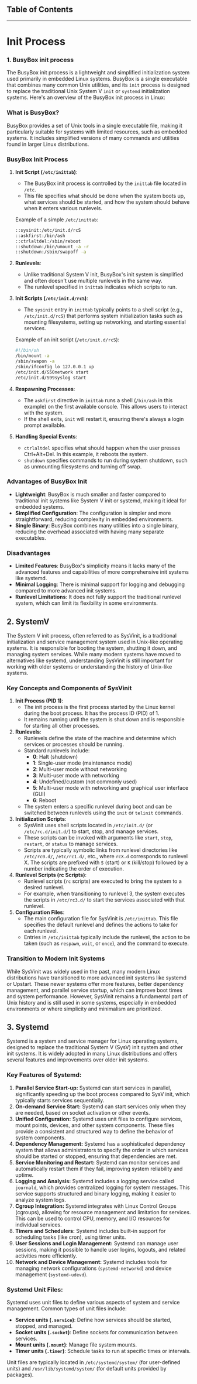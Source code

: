 ## Table of Contents 



-----------------------------------------------------------------------------------------------------------------------------------------------------------

# Init Process



### 1. BusyBox init process

 The BusyBox init process is a lightweight and simplified initialization system used primarily in embedded Linux systems. BusyBox is a single executable that combines many common Unix utilities, and its `init` process is designed to replace the traditional Unix System V `init` or `systemd` initialization systems. Here's an overview of the BusyBox init process in Linux:

### What is BusyBox?

BusyBox provides a set of Unix tools in a single executable file, making it particularly suitable for systems with limited resources, such as embedded systems. It includes simplified versions of many commands and utilities found in larger Linux distributions.

### BusyBox Init Process

1. **Init Script (`/etc/inittab`)**:

   - The BusyBox init process is controlled by the `inittab` file located in `/etc`.
   - This file specifies what should be done when the system boots up, what services should be started, and how the system should behave when it enters various runlevels.

   Example of a simple `/etc/inittab`:

   ```bash
   ::sysinit:/etc/init.d/rcS
   ::askfirst:/bin/ash
   ::ctrlaltdel:/sbin/reboot
   ::shutdown:/bin/umount -a -r
   ::shutdown:/sbin/swapoff -a
   ```

2. **Runlevels**:

   - Unlike traditional System V init, BusyBox's init system is simplified and often doesn't use multiple runlevels in the same way.
   - The runlevel specified in `inittab` indicates which scripts to run.

3. **Init Scripts (`/etc/init.d/rcS`)**:

   - The `sysinit` entry in `inittab` typically points to a shell script (e.g., `/etc/init.d/rcS`) that performs system initialization tasks such as mounting filesystems, setting up networking, and starting essential services.

   Example of an init script (`/etc/init.d/rcS`):

   ```bash
   #!/bin/sh
   /bin/mount -a
   /sbin/swapon -a
   /sbin/ifconfig lo 127.0.0.1 up
   /etc/init.d/S50network start
   /etc/init.d/S99syslog start
   ```

4. **Respawning Processes**:

   - The `askfirst` directive in `inittab` runs a shell (`/bin/ash` in this example) on the first available console. This allows users to interact with the system.
   - If the shell exits, `init` will restart it, ensuring there's always a login prompt available.

5. **Handling Special Events**:

   - `ctrlaltdel` specifies what should happen when the user presses Ctrl+Alt+Del. In this example, it reboots the system.
   - `shutdown` specifies commands to run during system shutdown, such as unmounting filesystems and turning off swap.

### Advantages of BusyBox Init

- **Lightweight**: BusyBox is much smaller and faster compared to traditional init systems like System V init or systemd, making it ideal for embedded systems.
- **Simplified Configuration**: The configuration is simpler and more straightforward, reducing complexity in embedded environments.
- **Single Binary**: BusyBox combines many utilities into a single binary, reducing the overhead associated with having many separate executables.

### Disadvantages

- **Limited Features**: BusyBox's simplicity means it lacks many of the advanced features and capabilities of more comprehensive init systems like systemd.
- **Minimal Logging**: There is minimal support for logging and debugging compared to more advanced init systems.
- **Runlevel Limitations**: It does not fully support the traditional runlevel system, which can limit its flexibility in some environments.



## 2. SystemV

The System V init process, often referred to as SysVinit, is a traditional initialization and service management system used in Unix-like operating systems. It is responsible for booting the system, shutting it down, and managing system services. While many modern systems have moved to alternatives like systemd, understanding SysVinit is still important for working with older systems or understanding the history of Unix-like systems.

### Key Concepts and Components of SysVinit

1. **Init Process (PID 1)**:
   - The init process is the first process started by the Linux kernel during the boot process. It has the process ID (PID) of 1.
   - It remains running until the system is shut down and is responsible for starting all other processes.
2. **Runlevels**:
   - Runlevels define the state of the machine and determine which services or processes should be running.
   - Standard runlevels include:
     - **0**: Halt (shutdown)
     - **1**: Single-user mode (maintenance mode)
     - **2**: Multi-user mode without networking
     - **3**: Multi-user mode with networking
     - **4**: Undefined/custom (not commonly used)
     - **5**: Multi-user mode with networking and graphical user interface (GUI)
     - **6**: Reboot
   - The system enters a specific runlevel during boot and can be switched between runlevels using the `init` or `telinit` commands.
3. **Initialization Scripts**:
   - SysVinit uses shell scripts located in `/etc/init.d/` (or `/etc/rc.d/init.d/`) to start, stop, and manage services.
   - These scripts can be invoked with arguments like `start`, `stop`, `restart`, or `status` to manage services.
   - Scripts are typically symbolic links from runlevel directories like `/etc/rc0.d/`, `/etc/rc1.d/`, etc., where `rcX.d` corresponds to runlevel X. The scripts are prefixed with `S` (start) or `K` (kill/stop) followed by a number indicating the order of execution.
4. **Runlevel Scripts (rc Scripts)**:
   - Runlevel scripts (`rc` scripts) are executed to bring the system to a desired runlevel.
   - For example, when transitioning to runlevel 3, the system executes the scripts in `/etc/rc3.d/` to start the services associated with that runlevel.
5. **Configuration Files**:
   - The main configuration file for SysVinit is `/etc/inittab`. This file specifies the default runlevel and defines the actions to take for each runlevel.
   - Entries in `/etc/inittab` typically include the runlevel, the action to be taken (such as `respawn`, `wait`, or `once`), and the command to execute.

### Transition to Modern Init Systems

While SysVinit was widely used in the past, many modern Linux distributions have transitioned to more advanced init systems like systemd or Upstart. These newer systems offer more features, better dependency management, and parallel service startup, which can improve boot times and system performance. However, SysVinit remains a fundamental part of Unix history and is still used in some systems, especially in embedded environments or where simplicity and minimalism are prioritized. 



## 3. Systemd

Systemd is a system and service manager for Linux operating systems, designed to replace the traditional System V (SysV) init system and other init systems. It is widely adopted in many Linux distributions and offers several features and improvements over older init systems.

### Key Features of Systemd:

1. **Parallel Service Start-up:** Systemd can start services in parallel, significantly speeding up the boot process compared to SysV init, which typically starts services sequentially.
2. **On-demand Service Start:** Systemd can start services only when they are needed, based on socket activation or other events.
3. **Unified Configuration:** Systemd uses unit files to configure services, mount points, devices, and other system components. These files provide a consistent and structured way to define the behavior of system components.
4. **Dependency Management:** Systemd has a sophisticated dependency system that allows administrators to specify the order in which services should be started or stopped, ensuring that dependencies are met.
5. **Service Monitoring and Restart:** Systemd can monitor services and automatically restart them if they fail, improving system reliability and uptime.
6. **Logging and Analysis:** Systemd includes a logging service called `journald`, which provides centralized logging for system messages. This service supports structured and binary logging, making it easier to analyze system logs.
7. **Cgroup Integration:** Systemd integrates with Linux Control Groups (cgroups), allowing for resource management and limitation for services. This can be used to control CPU, memory, and I/O resources for individual services.
8. **Timers and Schedulers:** Systemd includes built-in support for scheduling tasks (like cron), using timer units.
9. **User Sessions and Login Management:** Systemd can manage user sessions, making it possible to handle user logins, logouts, and related activities more efficiently.
10. **Network and Device Management:** Systemd includes tools for managing network configurations (`systemd-networkd`) and device management (`systemd-udevd`).

### Systemd Unit Files:

Systemd uses unit files to define various aspects of system and service management. Common types of unit files include:

- **Service units (`.service`)**: Define how services should be started, stopped, and managed.
- **Socket units (`.socket`)**: Define sockets for communication between services.
- **Mount units (`.mount`)**: Manage file system mounts.
- **Timer units (`.timer`)**: Schedule tasks to run at specific times or intervals.

Unit files are typically located in `/etc/systemd/system/` (for user-defined units) and `/usr/lib/systemd/system/` (for default units provided by packages).

 
